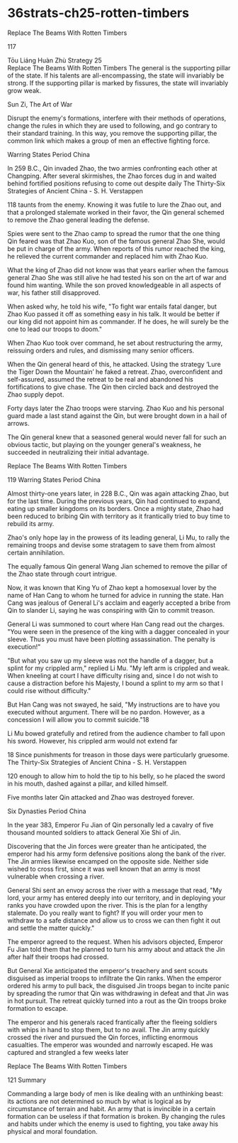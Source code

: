 # 36strats-ch25-rotten-timbers

Replace The Beams With Rotten Timbers 
 
117 
 
Tōu Liáng Huàn Zhù 
Strategy 25                                                   
Replace The Beams With Rotten Timbers 
The general is the supporting pillar of the state. If his talents 
are all-encompassing, the state will invariably be strong. If 
the supporting pillar is marked by fissures, the state will 
invariably grow weak. 
 
Sun Zi, The Art of War 
 
Disrupt the enemy's formations, interfere with their methods of 
operations, change the rules in which they are used to following, and go 
contrary to their standard training. In this way, you remove the 
supporting pillar, the common link which makes a group of men an 
effective fighting force. 
 
Warring States Period China 
 
In 259 B.C., Qin invaded Zhao, the two armies confronting each other 
at Changping. After several skirmishes, the Zhao forces dug in and 
waited behind fortified positions refusing to come out despite daily 
The Thirty-Six Strategies of Ancient China - S. H. Verstappen 
 
118 
taunts from the enemy. Knowing it was futile to lure the Zhao out, and 
that a prolonged stalemate worked in their favor, the Qin general 
schemed to remove the Zhao general leading the defense. 
 
Spies were sent to the Zhao camp to spread the rumor that the one thing 
Qin feared was that Zhao Kuo, son of the famous general Zhao She, 
would be put in charge of the army. When reports of this rumor reached 
the king, he relieved the current commander and replaced him with 
Zhao Kuo.  
 
What the king of Zhao did not know was that years earlier when the 
famous general Zhao She was still alive he had tested his son on the art 
of war and found him wanting. While the son proved knowledgeable in 
all aspects of war, his father still disapproved.  
 
When asked why, he told his wife, "To fight war entails fatal danger, 
but Zhao Kuo passed it off as something easy in his talk. It would be 
better if our king did not appoint him as commander. If he does, he will 
surely be the one to lead our troops to doom." 
 
When Zhao Kuo took over command, he set about restructuring the 
army, reissuing orders and rules, and dismissing many senior officers.  
 
When the Qin general heard of this, he attacked. Using the strategy 
‘Lure the Tiger Down the Mountain’ he faked a retreat. Zhao, 
overconfident and self-assured, assumed the retreat to be real and 
abandoned his fortifications to give chase. The Qin then circled back 
and destroyed the Zhao supply depot. 
 
Forty days later the Zhao troops were starving. Zhao Kuo and his 
personal guard made a last stand against the Qin, but were brought 
down in a hail of arrows.  
 
The Qin general knew that a seasoned general would never fall for such 
an obvious tactic, but playing on the younger general's weakness, he 
succeeded in neutralizing their initial advantage. 
 
 
 
 
Replace The Beams With Rotten Timbers 
 
119 
Warring States Period China 
 
Almost thirty-one years later, in 228 B.C., Qin was again attacking 
Zhao, but for the last time. During the previous years, Qin had 
continued to expand, eating up smaller kingdoms on its borders. Once a 
mighty state, Zhao had been reduced to bribing Qin with territory as it 
frantically tried to buy time to rebuild its army.  
 
Zhao's only hope lay in the prowess of its leading general, Li Mu, to 
rally the remaining troops and devise some stratagem to save them 
from almost certain annihilation. 
 
The equally famous Qin general Wang Jian schemed to remove the 
pillar of the Zhao state through court intrigue.  
 
Now, it was known that King Yu of Zhao kept a homosexual lover by 
the name of Han Cang to whom he turned for advice in running the 
state. Han Cang was jealous of General Li's acclaim and eagerly 
accepted a bribe from Qin to slander Li, saying he was conspiring with 
Qin to commit treason. 
 
General Li was summoned to court where Han Cang read out the 
charges. "You were seen in the presence of the king with a dagger 
concealed in your sleeve. Thus you must have been plotting 
assassination. The penalty is execution!" 
 
"But what you saw up my sleeve was not the handle of a dagger, but a 
splint for my crippled arm," replied Li Mu. "My left arm is crippled and 
weak. When kneeling at court I have difficulty rising and, since I do not 
wish to cause a distraction before his Majesty, I bound a splint to my 
arm so that I could rise without difficulty." 
 
But Han Cang was not swayed, he said, "My instructions are to have 
you executed without argument. There will be no pardon. However, as 
a concession I will allow you to commit suicide."18 
 
Li Mu bowed gratefully and retired from the audience chamber to fall 
upon his sword. However, his crippled arm would not extend far 
                                                      
18 Since punishments for treason in those days were particularly gruesome. 
The Thirty-Six Strategies of Ancient China - S. H. Verstappen 
 
120 
enough to allow him to hold the tip to his belly, so he placed the sword 
in his mouth, dashed against a pillar, and killed himself.  
 
Five months later Qin attacked and Zhao was destroyed forever. 
 
Six Dynasties Period China 
 
In the year 383, Emperor Fu Jian of Qin personally led a cavalry of 
five thousand mounted soldiers to attack General Xie Shi of Jin.  
 
Discovering that the Jin forces were greater than he anticipated, the 
emperor had his army form defensive positions along the bank of the 
river. The Jin armies likewise encamped on the opposite side. Neither 
side wished to cross first, since it was well known that an army is most 
vulnerable when crossing a river. 
 
General Shi sent an envoy across the river with a message that read, 
"My lord, your army has entered deeply into our territory, and in 
deploying your ranks you have crowded upon the river. This is the plan 
for a lengthy stalemate. Do you really want to fight? If you will order 
your men to withdraw to a safe distance and allow us to cross we can 
then fight it out and settle the matter quickly." 
 
The emperor agreed to the request. When his advisors objected, 
Emperor Fu Jian told them that he planned to turn his army about and 
attack the Jin after half their troops had crossed.  
 
But General Xie anticipated the emperor's treachery and sent scouts 
disguised as imperial troops to infiltrate the Qin ranks. When the 
emperor ordered his army to pull back, the disguised Jin troops began 
to incite panic by spreading the rumor that Qin was withdrawing in 
defeat and that Jin was in hot pursuit. The retreat quickly turned into a 
rout as the Qin troops broke formation to escape. 
  
The emperor and his generals raced frantically after the fleeing soldiers 
with whips in hand to stop them, but to no avail. The Jin army quickly 
crossed the river and pursued the Qin forces, inflicting enormous 
casualties. The emperor was wounded and narrowly escaped. He was 
captured and strangled a few weeks later 
 
Replace The Beams With Rotten Timbers 
 
121 
Summary 
 
Commanding a large body of men is like dealing with an unthinking 
beast: its actions are not determined so much by what is logical as by 
circumstance of terrain and habit. An army that is invincible in a certain 
formation can be useless if that formation is broken. By changing the 
rules and habits under which the enemy is used to fighting, you take 
away his physical and moral foundation. 
 
